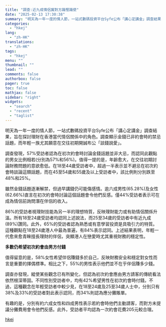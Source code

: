 ```yaml
---
title: "調查:近九成情侶冀對方識慳識使"
date: "2025-02-13 17:30:38"
summary: "明天為一年一度的情人節，一站式數碼投資平台Syfe公布「講心定講金」調查結果，旨在探討理財在香港當代..."
categories:
  - "hkej"
lang:
  - "zh-HK"
translations:
  - "zh-HK"
tags:
  - "hkej"
menu: ""
thumbnail: ""
lead: ""
comments: false
authorbox: false
pager: true
toc: false
mathjax: false
sidebar: "right"
widgets:
  - "search"
  - "recent"
  - "taglist"
---
```


明天為一年一度的情人節，一站式數碼投資平台Syfe公布「講心定講金」調查結果，旨在探討理財在香港當代情侶關係中的角色。調查顯示金錢已非約會時的禁忌話題，而年輕一族尤其願意在交往初期開誠布公「談錢說愛」。

調查發現，57%受訪者認為在初次約會時討論金錢話題並非大忌，而認同此觀點的男女比例相若(分別為57%和56%)。值得一提的是，年齡愈大，在交往初期討論財務問題的意欲愈低。在18至44歲受訪者中，超過一半表示並不避忌在初次約會時談論這類話題，而在45至54歲和55歲及以上受訪者中，該比例則分別跌至48%和25%。

雖然金錢話題逐漸解禁，但過早講錢仍可能傷感情。逾六成男性(65.28%)及女性(62.66%)直言在初次約會時討論這個話題會令他們反感。僅44%受訪者表示可在成為情侶前詢問潛在伴侶的收入。

86%的受訪者視理財技能為另一半的理想特質，反映理財能力或有助情侶關係升溫。所有18至24歲受訪者均認同上述說法，而25至34歲的受訪者中有近九成(89%)讚同。此外，65%的受訪者認為熟悉或有意學習投資是具吸引力的特質。這種觀點在18至24歲港人中最為普遍，有84%表示認同。上述結果表明，年輕一代愈來愈青睞擅長理財的伴侶，突顯港人在戀愛時尤其重視財務的穩定性。

**多數仍希望初次約會由男方付錢**

值得留意的是，58%女性希望伴侶賺錢多於自己，反映財務安全和穩定對女性而言是重要的擇偶標準。相比之下，55%的男性表示他們並不在乎伴侶賺多少錢。

調查亦發現，縱使某些觀念已有所變化，但認為初次約會應由男方請客的傳統看法依然根深蒂固。不同性別受訪者中，均有42%希望男性在初次約會時付錢。不過，這種觀念在年輕受訪者中較少見，在18至24歲及25至34歲人士中，分別只有38%及33%的受訪者對此表示認同，而34%則認為應分攤賬單。

有趣的是，分別有約六成女性和四成男性表示若約會時他們主動請客，而對方未提議分攤費用會令他們反感。此外，受訪者平均認為一次約會花費205元較合理。

[hkej](https://www2.hkej.com/instantnews/current/article/3998889/%E8%AA%BF%E6%9F%A5%3A%E8%BF%91%E4%B9%9D%E6%88%90%E6%83%85%E4%BE%B6%E5%86%80%E5%B0%8D%E6%96%B9%E8%AD%98%E6%85%B3%E8%AD%98%E4%BD%BF)
